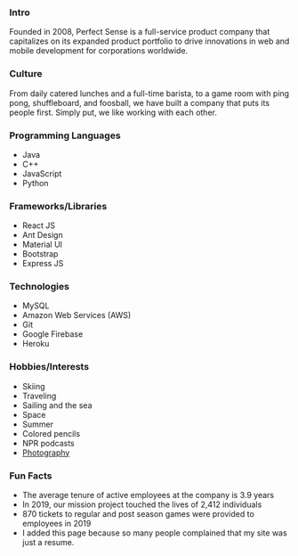 ### Intro

Founded in 2008, Perfect Sense is a full-service product company that capitalizes on its expanded product portfolio to drive innovations in web and mobile development for corporations worldwide.

### Culture

From daily catered lunches and a full-time barista, to a game room with ping pong, shuffleboard, and foosball, we have built a company that puts its people first. Simply put, we like working with each other.

### Programming Languages

- Java
- C++
- JavaScript
- Python

### Frameworks/Libraries

- React JS
- Ant Design
- Material UI
- Bootstrap
- Express JS

### Technologies

- MySQL
- Amazon Web Services (AWS)
- Git
- Google Firebase
- Heroku

### Hobbies/Interests

- Skiing
- Traveling
- Sailing and the sea
- Space
- Summer
- Colored pencils
- NPR podcasts
- [Photography](https://instagram.com/jvramirez13)

### Fun Facts

- The average tenure of active employees at the company is 3.9 years
- In 2019, our mission project touched the lives of 2,412 individuals
- 870 tickets to regular and post season games were provided to employees in 2019
- I added this page because so many people complained that my site was just a resume.